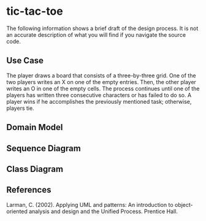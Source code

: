 # tic-tac-toe

The following information shows a brief draft of the design process. It is not an accurate description of what you will find if you navigate the source code.

## Use Case

The player draws a board that consists of a three-by-three grid. One of the two players writes an X on one of the empty entries. Then, the other player writes an O in one of the empty cells. The process continues until one of the players has written three consecutive characters or has failed to do so. A player wins if he accomplishes the previously mentioned task; otherwise, players tie.

## Domain Model

## Sequence Diagram

## Class Diagram

## References

Larman, C. (2002). Applying UML and patterns: An introduction to object-oriented analysis and design and the Unified Process. Prentice Hall.